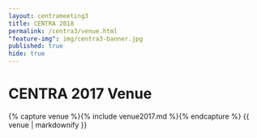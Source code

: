 ```yaml
---
layout: centrameeting3
title: CENTRA 2018
permalink: /centra3/venue.html
"feature-img": img/centra3-banner.jpg
published: true
hide: true
---
```


# CENTRA 2017 Venue

{% capture venue %}{% include venue2017.md %}{% endcapture %}
{{ venue | markdownify }}
